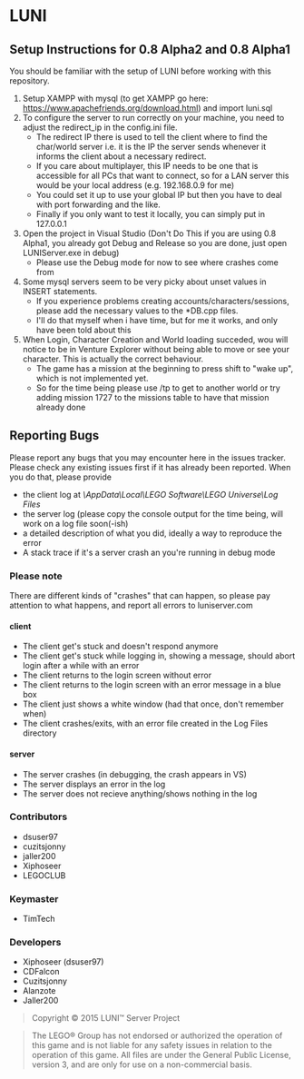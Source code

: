 ﻿# LUNI 

## Setup Instructions for 0.8 Alpha2 and 0.8 Alpha1
You should be familiar with the setup of LUNI before working with this repository.

1. Setup XAMPP with mysql (to get XAMPP go here: https://www.apachefriends.org/download.html) and import luni.sql
2. To configure the server to run correctly on your machine, you need to adjust the redirect_ip in the config.ini file.
	- The redirect IP there is used to tell the client where to find the char/world server i.e. it is the IP the server sends whenever it informs the client about a necessary redirect.
	- If you care about multiplayer, this IP needs to be one that is accessible for all PCs that want to connect, so for a LAN server this would be your local address (e.g. 192.168.0.9 for me)
	- You could set it up to use your global IP but then you have to deal with port forwarding and the like.
	- Finally if you only want to test it locally, you can simply put in 127.0.0.1
3. Open the project in Visual Studio (Don't Do This if you are using 0.8 Alpha1, you already got Debug and Release so you are done, just open LUNIServer.exe in debug)
	- Please use the Debug mode for now to see where crashes come from
4. Some mysql servers seem to be very picky about unset values in INSERT statements.
	- If you experience problems creating accounts/characters/sessions, please add the necessary values to the *DB.cpp files.
	- I'll do that myself when i have time, but for me it works, and only have been told about this
5. When Login, Character Creation and World loading succeded, wou will notice to be in Venture Explorer without being able to move or see your character. This is actually the correct behaviour.
	- The game has a mission at the beginning to press shift to "wake up", which is not implemented yet.
	- So for the time being please use /tp <zoneid> to get to another world or try adding mission 1727 to the missions table to have that mission already done
	
## Reporting Bugs

Please report any bugs that you may encounter here in the issues tracker. Please check any existing issues first if it has already been reported.
When you do that, please provide
- the client log at *\AppData\Local\LEGO Software\LEGO Universe\Log Files*
- the server log (please copy the console output for the time being, will work on a log file soon(-ish)
- a detailed description of what you did, ideally a way to reproduce the error
- A stack trace if it's a server crash an you're running in debug mode

### Please note
There are different kinds of "crashes" that can happen, so please pay attention to what happens, and report all errors to luniserver.com

#### client
- The client get's stuck and doesn't respond anymore
- The client get's stuck while logging in, showing a message, should abort login after a while with an error
- The client returns to the login screen without error
- The client returns to the login screen with an error message in a blue box
- The client just shows a white window (had that once, don't remember when)
- The client crashes/exits, with an error file created in the Log Files directory

#### server
- The server crashes (in debugging, the crash appears in VS)
- The server displays an error in the log
- The server does not recieve anything/shows nothing in the log

### Contributors
- dsuser97
- cuzitsjonny
- jaller200
- Xiphoseer
- LEGOCLUB

### Keymaster
- TimTech

### Developers
- Xiphoseer (dsuser97)
- CDFalcon
- Cuzitsjonny
- Alanzote
- Jaller200

> Copyright © 2015 LUNI™ Server Project

> The LEGO® Group has not endorsed or authorized the operation of this game and is not liable for any safety issues in relation to the operation of this game. All files are under the General Public License, version 3, and are only for use on a non-commercial basis.